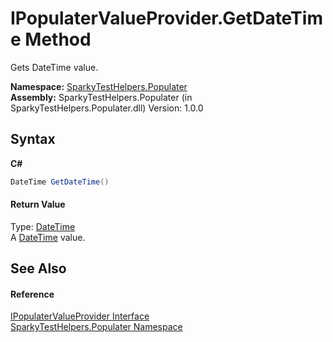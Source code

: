 # IPopulaterValueProvider.GetDateTime Method 
 

Gets DateTime value.

**Namespace:**&nbsp;<a href="N_SparkyTestHelpers_Populater.md">SparkyTestHelpers.Populater</a><br />**Assembly:**&nbsp;SparkyTestHelpers.Populater (in SparkyTestHelpers.Populater.dll) Version: 1.0.0

## Syntax

**C#**<br />
``` C#
DateTime GetDateTime()
```


#### Return Value
Type: <a href="http://msdn2.microsoft.com/en-us/library/03ybds8y" target="_blank">DateTime</a><br />A <a href="http://msdn2.microsoft.com/en-us/library/03ybds8y" target="_blank">DateTime</a> value.

## See Also


#### Reference
<a href="T_SparkyTestHelpers_Populater_IPopulaterValueProvider.md">IPopulaterValueProvider Interface</a><br /><a href="N_SparkyTestHelpers_Populater.md">SparkyTestHelpers.Populater Namespace</a><br />